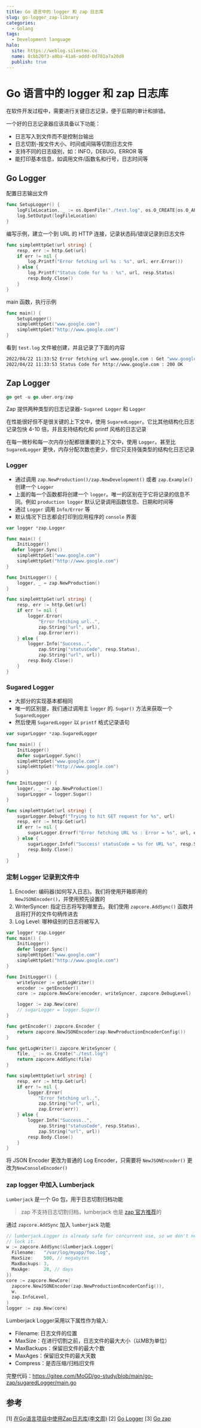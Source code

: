 ```yaml
---
title: Go 语言中的 logger 和 zap 日志库
slug: go-logger_zap-library
categories:
  - Golang
tags:
  - Development language
halo:
  site: https://weblog.silentmo.cn
  name: 8cbb20f3-a8ba-41a6-addd-0d701a7a20d8
  publish: true
---
```

# Go 语言中的 logger 和 zap 日志库

在软件开发过程中，需要进行关键日志记录，便于后期的审计和排错。

一个好的日志记录器应该具备以下功能：

- 日志写入到文件而不是控制台输出
- 日志切割-按文件大小、时间或间隔等切割日志文件
- 支持不同的日志级别，如：INFO，DEBUG，ERROR 等
- 能打印基本信息，如调用文件/函数名和行号，日志时间等

## Go Logger

配置日志输出文件

```go
func SetupLogger() {
	logFileLocation, _ := os.OpenFile("./test.log", os.O_CREATE|os.O_APPEND|os.O_RDWR, 0744)
	log.SetOutput(logFileLocation)
}
```

编写示例，建立一个到 URL 的 HTTP 连接，记录状态码/错误记录到日志文件

```go
func simpleHttpGet(url string) {
	resp, err := http.Get(url)
	if err != nil {
		log.Printf("Error fetching url %s : %s", url, err.Error())
	} else {
		log.Printf("Status Code for %s : %s", url, resp.Status)
		resp.Body.Close()
	}
}
```

main 函数，执行示例

```go
func main() {
	SetupLogger()
	simpleHttpGet("www.google.com")
	simpleHttpGet("http://www.google.com")
}
```
看到 `test.log` 文件被创建，并且记录了下面的内容
```bash
2022/04/22 11:33:52 Error fetching url www.google.com : Get "www.google.com": unsupported protocol scheme ""
2022/04/22 11:33:53 Status Code for http://www.google.com : 200 OK
```

## Zap Logger
```go
go get -u go.uber.org/zap
```
Zap 提供两种类型的日志记录器- `Sugared Logger` 和 `Logger`

在性能很好但不是很关键的上下文中，使用 `SugaredLogger`。它比其他结构化日志记录包快 4-10 倍，并且支持结构化和 printf 风格的日志记录

在每一微秒和每一次内存分配都很重要的上下文中，使用 `Logger`。甚至比 `SugaredLogger` 更快，内存分配次数也更少，但它只支持强类型的结构化日志记录

### Logger
- 通过调用 `zap.NewProduction()/zap.NewDevelopment()` 或者 `zap.Example()` 创建一个 `Logger`
- 上面的每一个函数都将创建一个 `logger`。唯一的区别在于它将记录的信息不同。例如 `production logger` 默认记录调用函数信息、日期和时间等
- 通过 `Logger` 调用 `Info/Error` 等
- 默认情况下日志都会打印到应用程序的 `console` 界面
```go
var logger *zap.Logger

func main() {
	InitLogger()
  defer logger.Sync()
	simpleHttpGet("www.google.com")
	simpleHttpGet("http://www.google.com")
}

func InitLogger() {
	logger, _ = zap.NewProduction()
}

func simpleHttpGet(url string) {
	resp, err := http.Get(url)
	if err != nil {
		logger.Error(
			"Error fetching url..",
			zap.String("url", url),
			zap.Error(err))
	} else {
		logger.Info("Success..",
			zap.String("statusCode", resp.Status),
			zap.String("url", url))
		resp.Body.Close()
	}
}
```
### Sugared Logger
- 大部分的实现基本都相同
- 唯一的区别是，我们通过调用主 `logger` 的. `Sugar()` 方法来获取一个 `SugaredLogger`
- 然后使用 `SugaredLogger` 以 `printf` 格式记录语句

```go
var sugarLogger *zap.SugaredLogger

func main() {
	InitLogger()
	defer sugarLogger.Sync()
	simpleHttpGet("www.google.com")
	simpleHttpGet("http://www.google.com")
}

func InitLogger() {
    logger, _ := zap.NewProduction()
	sugarLogger = logger.Sugar()
}

func simpleHttpGet(url string) {
	sugarLogger.Debugf("Trying to hit GET request for %s", url)
	resp, err := http.Get(url)
	if err != nil {
		sugarLogger.Errorf("Error fetching URL %s : Error = %s", url, err)
	} else {
		sugarLogger.Infof("Success! statusCode = %s for URL %s", resp.Status, url)
		resp.Body.Close()
	}
}
```

### 定制 Logger 记录到文件中

1. Encoder: 编码器(如何写入日志)。我们将使用开箱即用的 `NewJSONEncoder()`，并使用预先设置的
2. WriterSyncer: 指定日志将写到哪里去。我们使用 `zapcore.AddSync()` 函数并且将打开的文件句柄传进去
3. Log Level: 哪种级别的日志将被写入

```go
var logger *zap.Logger
func main() {
	InitLogger()
    defer logger.Sync()
	simpleHttpGet("www.google.com")
	simpleHttpGet("http://www.google.com")
}

func InitLogger() {
	writeSyncer := getLogWriter()
	encoder := getEncoder()
	core := zapcore.NewCore(encoder, writeSyncer, zapcore.DebugLevel)

	logger := zap.New(core)
	// sugarLogger = logger.Sugar()
}

func getEncoder() zapcore.Encoder {
	return zapcore.NewJSONEncoder(zap.NewProductionEncoderConfig())
}

func getLogWriter() zapcore.WriteSyncer {
	file, _ := os.Create("./test.log")
	return zapcore.AddSync(file)
}

func simpleHttpGet(url string) {
	resp, err := http.Get(url)
	if err != nil {
		logger.Error(
			"Error fetching url..",
			zap.String("url", url),
			zap.Error(err))
	} else {
		logger.Info("Success..",
			zap.String("statusCode", resp.Status),
			zap.String("url", url))
		resp.Body.Close()
	}
}

```
将 JSON Encoder 更改为普通的 Log Encoder，只需要将 `NewJSONEncoder()` 更改为`NewConsoleEncoder()`

### zap logger 中加入 Lumberjack

`Lumberjack` 是一个 Go 包，用于日志切割归档功能

> zap 不支持日志切割归档，lumberjack 也是 [zap 官方推荐](https://github.com/uber-go/zap/blob/master/FAQ.md#does-zap-support-log-rotation)的

通过 `zapcore.AddSync` 加入 `lumberjack` 功能

```go
// lumberjack.Logger is already safe for concurrent use, so we don't need to
// lock it.
w := zapcore.AddSync(&lumberjack.Logger{
  Filename:   "/var/log/myapp/foo.log",
  MaxSize:    500, // megabytes
  MaxBackups: 3,
  MaxAge:     28, // days
})
core := zapcore.NewCore(
  zapcore.NewJSONEncoder(zap.NewProductionEncoderConfig()),
  w,
  zap.InfoLevel,
)
logger := zap.New(core)
```

Lumberjack Logger采用以下属性作为输入:

- Filename: 日志文件的位置
- MaxSize：在进行切割之前，日志文件的最大大小（以MB为单位）
- MaxBackups：保留旧文件的最大个数
- MaxAges：保留旧文件的最大天数
- Compress：是否压缩/归档旧文件

完整代码：https://gitee.com/MoGD/go-study/blob/main/go-zap/sugaredLogger/main.go

## 参考

[1] [在Go语言项目中使用Zap日志库(李文周)](https://www.liwenzhou.com/posts/Go/zap/)
[2] [Go Logger](https://pkg.go.dev/log)
[3] [Go zap](https://pkg.go.dev/go.uber.org/zap) 
